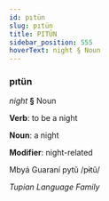 ```yaml
---
id: pıtün
slug: pıtün
title: PITÜN
sidebar_position: 555
hoverText: night § Noun
---
```


### pıtün

*night* **§** Noun

**Verb**: to be a night

**Noun**: a night

**Modifier**: night-related

Mbyá Guaraní pytũ /pɨtũ/

*Tupian Language Family*